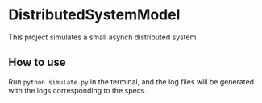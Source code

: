 # DistributedSystemModel
This project simulates a small asynch distributed system


## How to use
Run `python simulate.py` in the terminal, and the log files will be generated with the logs corresponding to the specs. 